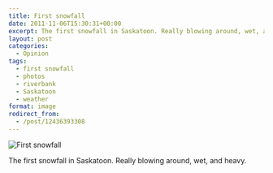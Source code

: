 ```yaml
---
title: First snowfall
date: 2011-11-06T15:30:31+00:00
excerpt: The first snowfall in Saskatoon. Really blowing around, wet, and heavy.
layout: post
categories:
  - Opinion
tags:
  - first snowfall
  - photos
  - riverbank
  - Saskatoon
  - weather
format: image
redirect_from:
  - /post/12436393308
---
```

<img class="alignnone size-full wp-image-197" src="https://dv8b8dkxht4vb.cloudfront.net/img/tumblr_lu9d2v7J3p1qlv5s6o1_1280.jpg" alt="First snowfall" srcset="https://dv8b8dkxht4vb.cloudfront.net/img/tumblr_lu9d2v7J3p1qlv5s6o1_1280.jpg 640w, https://dv8b8dkxht4vb.cloudfront.net/img/tumblr_lu9d2v7J3p1qlv5s6o1_1280-300x225.jpg 300w, https://dv8b8dkxht4vb.cloudfront.net/img/tumblr_lu9d2v7J3p1qlv5s6o1_1280-400x300.jpg 400w" sizes="(max-width: 640px) 100vw, 640px" />

The first snowfall in Saskatoon. Really blowing around, wet, and heavy.